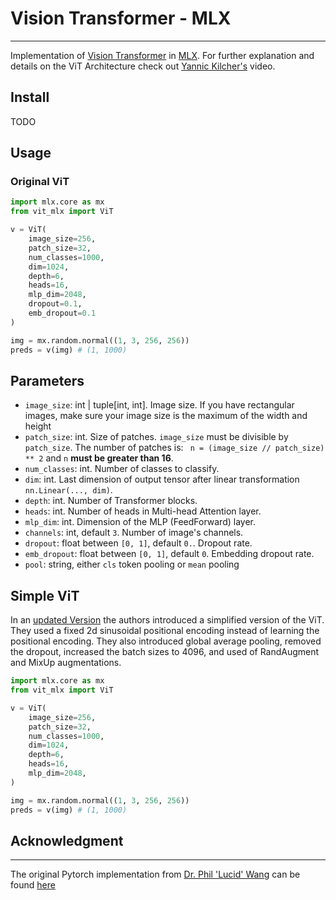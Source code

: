 # Vision Transformer - MLX

---

Implementation of [Vision Transformer](https://openreview.net/pdf?id=YicbFdNTTy) in [MLX](https://github.com/ml-explore/mlx). For further explanation and details on the ViT Architecture check out [Yannic Kilcher's](https://www.youtube.com/watch?v=TrdevFK_am4) video.

## Install

TODO

## Usage

### Original ViT

```python
import mlx.core as mx
from vit_mlx import ViT

v = ViT(
    image_size=256,
    patch_size=32,
    num_classes=1000,
    dim=1024,
    depth=6,
    heads=16,
    mlp_dim=2048,
    dropout=0.1,
    emb_dropout=0.1
)

img = mx.random.normal((1, 3, 256, 256))
preds = v(img) # (1, 1000)
```

## Parameters

- `image_size`: int | tuple[int, int].
  Image size. If you have rectangular images, make sure your image size is the maximum of the width and height
- `patch_size`: int.
  Size of patches. `image_size` must be divisible by `patch_size`.
  The number of patches is: ` n = (image_size // patch_size) ** 2` and `n` **must be greater than 16**.
- `num_classes`: int.
  Number of classes to classify.
- `dim`: int.
  Last dimension of output tensor after linear transformation `nn.Linear(..., dim)`.
- `depth`: int.
  Number of Transformer blocks.
- `heads`: int.
  Number of heads in Multi-head Attention layer.
- `mlp_dim`: int.
  Dimension of the MLP (FeedForward) layer.
- `channels`: int, default `3`.
  Number of image's channels.
- `dropout`: float between `[0, 1]`, default `0.`.
  Dropout rate.
- `emb_dropout`: float between `[0, 1]`, default `0`.
  Embedding dropout rate.
- `pool`: string, either `cls` token pooling or `mean` pooling

## Simple ViT

In an [updated Version](https://arxiv.org/abs/2205.01580) the authors introduced a simplified version of the ViT.
They used a fixed 2d sinusoidal positional encoding instead of learning the positional encoding. They also introduced global average pooling, removed the dropout, increased the batch sizes to 4096, and used of RandAugment and MixUp augmentations.

```python
import mlx.core as mx
from vit_mlx import ViT

v = ViT(
    image_size=256,
    patch_size=32,
    num_classes=1000,
    dim=1024,
    depth=6,
    heads=16,
    mlp_dim=2048,
)

img = mx.random.normal((1, 3, 256, 256))
preds = v(img) # (1, 1000)
```

## Acknowledgment

---

The original Pytorch implementation from [Dr. Phil 'Lucid' Wang](https://github.com/lucidrains) can be found [here](https://github.com/lucidrains/vit-pytorch)
